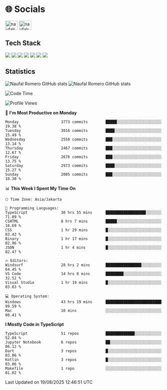 <h1 align="">🌐 Socials</h1>
<p align="left">
<a href="https://linkedin.com/in/naufal-romero-putra-pratama-9ab816177/" target="blank"><img align="center" src="https://raw.githubusercontent.com/rahuldkjain/github-profile-readme-generator/master/src/images/icons/Social/linked-in-alt.svg" alt="naufalromero" height="30" width="40" /></a>
<a href="https://instagram.com/naufalromero" target="blank"><img align="center" src="https://raw.githubusercontent.com/rahuldkjain/github-profile-readme-generator/master/src/images/icons/Social/instagram.svg" alt="naufalromero" height="30" width="40" /></a>
</p>


<h2 align="">Tech Stack</h2>
<div align="">
  <img src="https://img.shields.io/badge/next.js-000000?style=for-the-badge&logo=nextdotjs&logoColor=white"/>
 <img src="https://img.shields.io/badge/typescript-%23007ACC.svg?style=for-the-badge&logo=typescript&logoColor=white"/>
 <img src="https://img.shields.io/badge/react-%2320232a.svg?style=for-the-badge&logo=react&logoColor=%2361DAFB"/>
 <img src="https://img.shields.io/badge/tailwindcss-%2338B2AC.svg?style=for-the-badge&logo=tailwind-css&logoColor=white"/>
 <img src="https://img.shields.io/badge/Prisma-3982CE?style=for-the-badge&logo=Prisma&logoColor=white"/>
 <img src="https://img.shields.io/badge/javascript-%23323330.svg?style=for-the-badge&logo=javascript&logoColor=%23F7DF1E"/>
 <img src="https://img.shields.io/badge/java-%23ED8B00.svg?style=for-the-badge&logo=openjdk&logoColor=white"/>
</div>


<h2 align="">Statistics</h2>
<div align="">
<img src="https://github-readme-stats-xi-nine-74.vercel.app/api?username=romves&show_icons=true&theme=tokyonight&include_all_commits=true&count_private=true" alt="Naufal Romero GitHub stats"/>
<img src="https://github-readme-stats-xi-nine-74.vercel.app/api/top-langs/?username=romves&theme=tokyonight&hide_border=false&include_all_commits=true&count_private=true&layout=compact" alt="Naufal Romero GitHub stats"/>
</div>

<!--START_SECTION:waka-->
![Code Time](http://img.shields.io/badge/Code%20Time-2%2C803%20hrs%2059%20mins-blue)

![Profile Views](http://img.shields.io/badge/Profile%20Views-0-blue)

📅 **I'm Most Productive on Monday** 

```text
Monday                   3773 commits        █████░░░░░░░░░░░░░░░░░░░░   19.38 % 
Tuesday                  3016 commits        ████░░░░░░░░░░░░░░░░░░░░░   15.49 % 
Wednesday                2558 commits        ███░░░░░░░░░░░░░░░░░░░░░░   13.14 % 
Thursday                 2467 commits        ███░░░░░░░░░░░░░░░░░░░░░░   12.67 % 
Friday                   2676 commits        ███░░░░░░░░░░░░░░░░░░░░░░   13.75 % 
Saturday                 2973 commits        ████░░░░░░░░░░░░░░░░░░░░░   15.27 % 
Sunday                   2005 commits        ███░░░░░░░░░░░░░░░░░░░░░░   10.30 % 
```


📊 **This Week I Spent My Time On** 

```text
🕑︎ Time Zone: Asia/Jakarta

💬 Programming Languages: 
TypeScript               30 hrs 55 mins      ██████████████████░░░░░░░   71.09 % 
CSHTML                   8 hrs 7 mins        █████░░░░░░░░░░░░░░░░░░░░   18.69 % 
CSS                      1 hr 29 mins        █░░░░░░░░░░░░░░░░░░░░░░░░   03.42 % 
Binary                   1 hr 17 mins        █░░░░░░░░░░░░░░░░░░░░░░░░   02.96 % 
JSON                     1 hr 4 mins         █░░░░░░░░░░░░░░░░░░░░░░░░   02.47 % 

🔥 Editors: 
Windsurf                 28 hrs 2 mins       ████████████████░░░░░░░░░   64.45 % 
VS Code                  14 hrs 8 mins       ████████░░░░░░░░░░░░░░░░░   32.52 % 
Visual Studio            1 hr 19 mins        █░░░░░░░░░░░░░░░░░░░░░░░░   03.03 % 

💻 Operating System: 
Windows                  43 hrs 19 mins      █████████████████████████   99.59 % 
Mac                      10 mins             ░░░░░░░░░░░░░░░░░░░░░░░░░   00.41 % 
```

**I Mostly Code in TypeScript** 

```text
TypeScript               51 repos            █████████████░░░░░░░░░░░░   52.04 % 
Jupyter Notebook         6 repos             ██░░░░░░░░░░░░░░░░░░░░░░░   06.12 % 
Dart                     3 repos             █░░░░░░░░░░░░░░░░░░░░░░░░   03.06 % 
Kotlin                   3 repos             █░░░░░░░░░░░░░░░░░░░░░░░░   03.06 % 
Makefile                 1 repo              ░░░░░░░░░░░░░░░░░░░░░░░░░   01.02 % 
```




 Last Updated on 19/08/2025 12:46:51 UTC
<!--END_SECTION:waka-->
